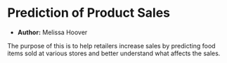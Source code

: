 # **Prediction of Product Sales**
- **Author:** Melissa Hoover

The purpose of this is to help retailers increase sales by predicting food items sold at various stores and better understand what affects the sales.

